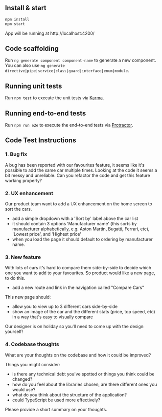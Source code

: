## Install & start

```bash
npm install
npm start
```

App will be running at http://localhost:4200/

## Code scaffolding

Run `ng generate component component-name` to generate a new component. You can also use `ng generate directive|pipe|service|class|guard|interface|enum|module`.

## Running unit tests

Run `npm test` to execute the unit tests via [Karma](https://karma-runner.github.io).

## Running end-to-end tests

Run `npm run e2e` to execute the end-to-end tests via [Protractor](http://www.protractortest.org/).

## Code Test Instructions

### 1. Bug fix
A bug has been reported with our favourites feature, it seems like it's possible to add the same car multiple times. Looking at the code it seems a bit messy and unreliable. Can you refactor the code and get this feature working properly?

### 2. UX enhancement
Our product team want to add a UX enhancement on the home screen to sort the cars. 

* add a simple dropdown with a 'Sort by' label above the car list 
* it should contain 3 options 'Manufacturer name' (this sorts by manufacturer alphabetically, e.g. Aston Martin, Bugatti, Ferrari, etc), 'Lowest price', and 'Highest price' 
* when you load the page it should default to ordering by manufacturer name.

### 3. New feature
With lots of cars it's hard to compare them side-by-side to decide which one you want to add to your favourites. So product would like a new page, to do this. 

* add a new route and link in the navigation called "Compare Cars"

This new page should: 

* allow you to view up to 3 different cars side-by-side 
* show an image of the car and the different stats (price, top speed, etc) in a way that's easy to visually compare

Our designer is on holiday so you'll need to come up with the design yourself! 

### 4. Codebase thoughts
What are your thoughts on the codebase and how it could be improved? 

Things you might consider: 

* is there any technical debt you've spotted or things you think could be changed? 
* how do you feel about the libraries chosen, are there different ones you would use? 
* what do you think about the structure of the application? 
* could TypeScript be used more effectively? 

Please provide a short summary on your thoughts.

